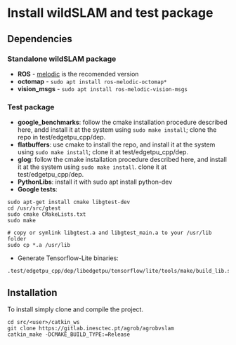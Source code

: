 # Install wildSLAM and test package

## Dependencies

### Standalone wildSLAM package

* **ROS** - [melodic](http://wiki.ros.org/melodic/Installation/Ubuntu) is the recomended version
* **octomap** - `sudo apt install ros-melodic-octomap*`
* **vision_msgs** - `sudo apt install ros-melodic-vision-msgs`

### Test package

* **google_benchmarks**: follow the cmake installation procedure described here, andd install it at the system using `sudo make install`; clone the repo in test/edgetpu_cpp/dep.
* **flatbuffers**: use cmake to install the repo, and install it at the system using `sudo
  make install`; clone it at test/edgetpu_cpp/dep.
* **glog**: follow the cmake installation procedure described here, and install it at the system using `sudo make install`. clone it at test/edgetpu_cpp/dep.
* **PythonLibs**: install it with sudo apt install python-dev
* **Google tests**:
```
sudo apt-get install cmake libgtest-dev
cd /usr/src/gtest
sudo cmake CMakeLists.txt
sudo make
 
# copy or symlink libgtest.a and libgtest_main.a to your /usr/lib folder
sudo cp *.a /usr/lib
```

* Generate Tensorflow-Lite binaries:
```
.test/edgetpu_cpp/dep/libedgetpu/tensorflow/lite/tools/make/build_lib.sh
```

## Installation

To install simply clone and compile the project.
```
cd src/<user>/catkin_ws
git clone https://gitlab.inesctec.pt/agrob/agrobvslam
catkin_make -DCMAKE_BUILD_TYPE:=Release
```
